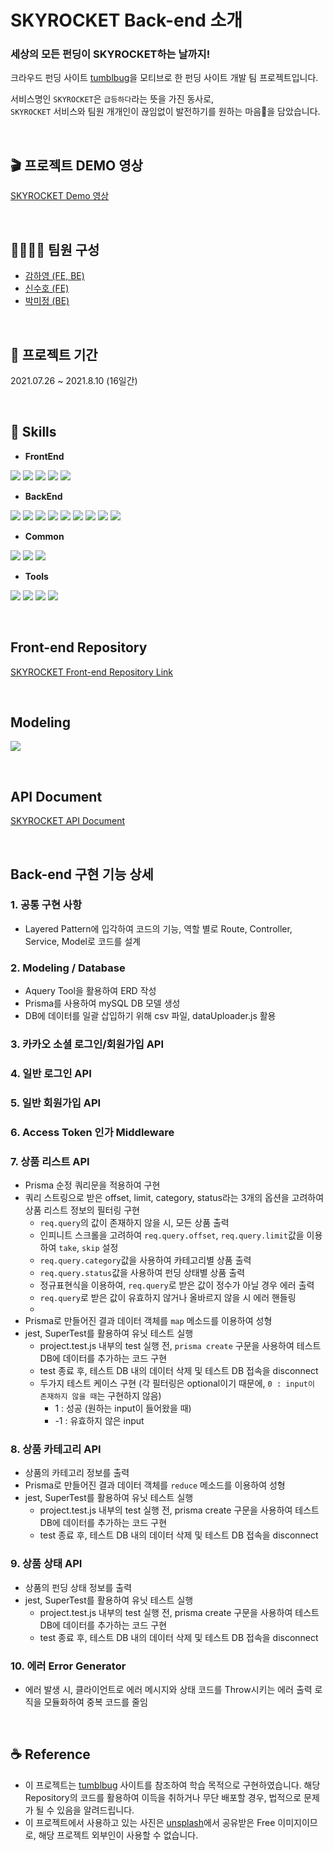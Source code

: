 # SKYROCKET Back-end 소개

### 세상의 모든 펀딩이 SKYROCKET하는 날까지!

크라우드 펀딩 사이트 <a href="https://tumblbug.com/" target="_blank">tumblbug</a>을 모티브로 한 펀딩 사이트 개발 팀 프로젝트입니다.

서비스명인 `SKYROCKET`은 `급등하다`라는 뜻을 가진 동사로,<br />
`SKYROCKET` 서비스와 팀원 개개인이 끊임없이 발전하기를 원하는 마음💖을 담았습니다.

<br />

## 🎬 프로젝트 DEMO 영상

[SKYROCKET Demo 영상](https://vimeo.com/585886529)

<br />

## 💁‍♀️💁‍♂️ 팀원 구성

- [감하영 (FE, BE)](https://github.com/iamhayoung)
- [신수호 (FE)](https://github.com/realsuhoman)
- [박미정 (BE)](https://github.com/undefinedP)

<br />

## 📆 프로젝트 기간

2021.07.26 ~ 2021.8.10 (16일간)

<br />

## 🔑 Skills

- **FrontEnd**

<img src="https://img.shields.io/badge/React-61DAFB?style=flat-square&logo=React&logoColor=black"/></a>
<img src="https://img.shields.io/badge/React_Hooks-61DAFB?style=flat-square&logo=React&logoColor=black"/></a>
<img src="https://img.shields.io/badge/React_Router-CA4245?style=flat-square&logo=ReactRouter&logoColor=black"/></a>
<img src="https://img.shields.io/badge/styled--components-DB7093?style=flat-square&logo=StyledComponents&logoColor=white"/></a>
<img src="https://img.shields.io/badge/JavaScript-F7DF1E?style=flat-square&logo=JavaScript&logoColor=white"/></a>

- **BackEnd**

<img src="https://img.shields.io/badge/Node.js-339933?style=flat-square&logo=Node.js&logoColor=white"/></a>
<img src="https://img.shields.io/badge/Express-000000?style=flat-square&logo=Express&logoColor=white"/></a>
<img src="https://img.shields.io/badge/Prisma-2D3748?style=flat-square&logo=Prisma&logoColor=white"/></a>
<img src="https://img.shields.io/badge/Bcrypt-003A70?style=flat-square&logo=LetsEncrypt&logoColor=white"/></a>
<img src="https://img.shields.io/badge/JSONWebTokens-000000?style=flat-square&logo=JSONWebTokens&logoColor=white"/></a>
<img src="https://img.shields.io/badge/Babel-F9DC3E?style=flat-square&logo=Babel&logoColor=white"/></a>
<img src="https://img.shields.io/badge/MySQL-4479A1?style=flat-square&logo=MySQL&logoColor=white"/></a>
<img src="https://img.shields.io/badge/Jest-c21325?style=flat-square&logo=Jest&logoColor=white"/></a>
<img src="https://img.shields.io/badge/Nodemon-76D04B?style=flat-square&logo=Nodemon&logoColor=white"/></a>

- **Common**

<img src="https://img.shields.io/badge/Git-F05032?style=flat-square&logo=Git&logoColor=white"/></a>
<img src="https://img.shields.io/badge/ESLint-4B32C3?style=flat-square&logo=ESLint&logoColor=white"/></a>
<img src="https://img.shields.io/badge/Prettier-F7B93E?style=flat-square&logo=Prettier&logoColor=white"/></a>

- **Tools**

<img src="https://img.shields.io/badge/Trello-0052CC?style=flat-square&logo=Trello&logoColor=white"/></a>
<img src="https://img.shields.io/badge/Slack-4A154B?style=flat-square&logo=Slack&logoColor=white"/></a>
<img src="https://img.shields.io/badge/GitHub-181717?style=flat-square&logo=GitHub&logoColor=white"/></a>
<img src="https://img.shields.io/badge/Postman-FF6C37?style=flat-square&logo=Postman&logoColor=white"/></a>

<br />

## Front-end Repository

[SKYROCKET Front-end Repository Link](https://github.com/wecode-bootcamp-korea/fullstack1-2nd-SKYROCKET-frontend)

<br />

## Modeling

![](https://user-images.githubusercontent.com/50080535/129067879-a51d65b3-e5a6-412f-b242-3508713d9f9e.png)

<br />

## API Document

[SKYROCKET API Document](https://documenter.getpostman.com/view/15812613/Tzsfo5jL)

<br />

## Back-end 구현 기능 상세

### 1. 공통 구현 사항

- Layered Pattern에 입각하여 코드의 기능, 역할 별로 Route, Controller, Service, Model로 코드를 설계

### 2. Modeling / Database

- Aquery Tool을 활용하여 ERD 작성
- Prisma를 사용하여 mySQL DB 모델 생성
- DB에 데이터를 일괄 삽입하기 위해 csv 파일, dataUploader.js 활용

### 3. 카카오 소셜 로그인/회원가입 API

### 4. 일반 로그인 API

### 5. 일반 회원가입 API

### 6. Access Token 인가 Middleware

### 7. 상품 리스트 API

- Prisma 순정 쿼리문을 적용하여 구현
- 쿼리 스트링으로 받은 offset, limit, category, status라는 3개의 옵션을 고려하여 상품 리스트 정보의 필터링 구현
  - `req.query`의 값이 존재하지 않을 시, 모든 상품 출력
  - 인피니트 스크롤을 고려하여 `req.query.offset`, `req.query.limit`값을 이용하여 `take`, `skip` 설정
  - `req.query.category`값을 사용하여 카테고리별 상품 출력
  - `req.query.status`값을 사용하여 펀딩 상태별 상품 출력
  - 정규표현식을 이용하여, `req.query`로 받은 값이 정수가 아닐 경우 에러 출력
  - `req.query`로 받은 값이 유효하지 않거나 올바르지 않을 시 에러 핸들링
  -
- Prisma로 만들어진 결과 데이터 객체를 `map` 메소드를 이용하여 성형
- jest, SuperTest를 활용하여 유닛 테스트 실행
  - project.test.js 내부의 test 실행 전, `prisma create` 구문을 사용하여 테스트 DB에 데이터를 추가하는 코드 구현
  - test 종료 후, 테스트 DB 내의 데이터 삭제 및 테스트 DB 접속을 disconnect
  - 두가지 테스트 케이스 구현 (각 필터링은 optional이기 때문에, `0 : input이 존재하지 않을 때`는 구현하지 않음)
    - 1 : 성공 (원하는 input이 들어왔을 때)
    - -1 : 유효하지 않은 input

### 8. 상품 카테고리 API

- 상품의 카테고리 정보를 출력
- Prisma로 만들어진 결과 데이터 객체를 `reduce` 메소드를 이용하여 성형
- jest, SuperTest를 활용하여 유닛 테스트 실행
  - project.test.js 내부의 test 실행 전, prisma create 구문을 사용하여 테스트 DB에 데이터를 추가하는 코드 구현
  - test 종료 후, 테스트 DB 내의 데이터 삭제 및 테스트 DB 접속을 disconnect

### 9. 상품 상태 API

- 상품의 펀딩 상태 정보를 출력
- jest, SuperTest를 활용하여 유닛 테스트 실행
  - project.test.js 내부의 test 실행 전, prisma create 구문을 사용하여 테스트 DB에 데이터를 추가하는 코드 구현
  - test 종료 후, 테스트 DB 내의 데이터 삭제 및 테스트 DB 접속을 disconnect

### 10. 에러 Error Generator

- 에러 발생 시, 클라이언트로 에러 메시지와 상태 코드를 Throw시키는 에러 출력 로직을 모듈화하여 중복 코드를 줄임

<br />

## ☕️ Reference

- 이 프로젝트는 [tumblbug](https://tumblbug.com/) 사이트를 참조하여 학습 목적으로 구현하였습니다. 해당 Repository의 코드를 활용하여 이득을 취하거나 무단 배포할 경우, 법적으로 문제가 될 수 있음을 알려드립니다.
- 이 프로젝트에서 사용하고 있는 사진은 [unsplash](https://unsplash.com/)에서 공유받은 Free 이미지이므로, 해당 프로젝트 외부인이 사용할 수 없습니다.
